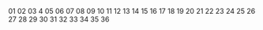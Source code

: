 01
02
03
4
05
06 
07 
08 
09 
10 
11 
12 
13 
14
15 
16 
17 
18 
19
20 
21 
22
23
24
25
26 
27 
28
29
30
31
32
33
34
35
36
